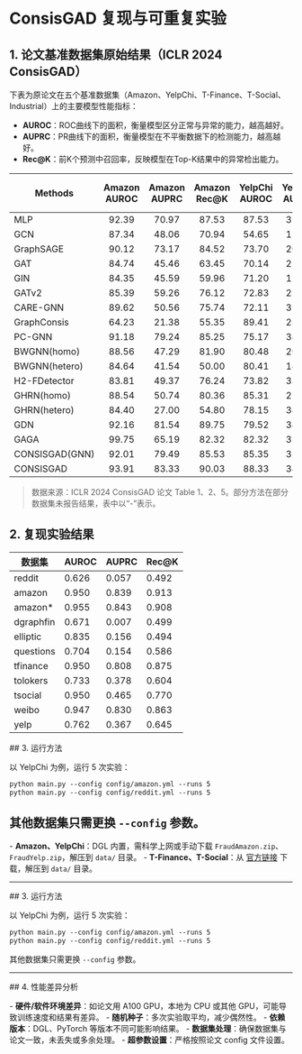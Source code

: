 # ConsisGAD 复现与可重复实验

## 1. 论文基准数据集原始结果（ICLR 2024 ConsisGAD）

下表为原论文在五个基准数据集（Amazon、YelpChi、T-Finance、T-Social、Industrial）上的主要模型性能指标：
- **AUROC**：ROC曲线下的面积，衡量模型区分正常与异常的能力，越高越好。
- **AUPRC**：PR曲线下的面积，衡量模型在不平衡数据下的检测能力，越高越好。
- **Rec@K**：前K个预测中召回率，反映模型在Top-K结果中的异常检出能力。

| Methods         | Amazon<br>AUROC | Amazon<br>AUPRC | Amazon<br>Rec@K | YelpChi<br>AUROC | YelpChi<br>AUPRC | YelpChi<br>Rec@K | T-Finance<br>AUROC | T-Finance<br>AUPRC | T-Finance<br>Rec@K | T-Social<br>AUROC | T-Social<br>AUPRC | T-Social<br>Rec@K | Industrial<br>AUROC | Industrial<br>AUPRC | Industrial<br>Rec@K |
|-----------------|:---------------:|:---------------:|:---------------:|:---------------:|:---------------:|:---------------:|:------------------:|:------------------:|:------------------:|:---------------:|:---------------:|:---------------:|:-------------------:|:-------------------:|:-------------------:|
| MLP             | 92.39 | 70.97 | 87.53 | 87.53 | 31.09 | 61.63 | 52.79 | 52.19 | 83.23 | 65.95 | 47.01 | 59.01 | 99.35 | 39.35 | 75.83 |
| GCN             | 87.34 | 48.06 | 70.94 | 54.65 | 17.04 | 35.92 | 89.29 | 49.54 | 77.16 | 80.80 | 46.60 | 69.80 | 82.70 | 8.38 | 62.58 |
| GraphSAGE       | 90.12 | 73.17 | 84.52 | 73.70 | 20.35 | 57.45 | 89.42 | 49.08 | 77.62 | 71.45 | 28.73 | 61.96 | 99.64 | 62.44 | 83.18 |
| GAT             | 84.74 | 45.46 | 63.45 | 70.14 | 21.98 | 58.20 | 88.75 | 47.57 | 77.54 | 71.20 | 17.96 | 56.98 | 95.84 | 12.83 | 65.31 |
| GIN             | 84.35 | 45.59 | 59.96 | 71.20 | 17.96 | 58.20 | 88.75 | 47.57 | 77.54 | 71.20 | 17.96 | 56.98 | 84.74 | 44.53 | 73.78 |
| GATv2           | 85.39 | 59.26 | 76.12 | 72.83 | 23.08 | 61.22 | 73.25 | 18.70 | 63.16 | 79.89 | 18.40 | 64.76 | 88.85 | 54.10 | 65.94 |
| CARE-GNN        | 89.62 | 50.56 | 75.74 | 72.11 | 31.09 | 61.62 | 91.45 | 40.72 | 80.68 | 70.72 | 10.21 | 85.37 | 99.56 | 43.74 | 73.27 |
| GraphConsis     | 64.23 | 21.38 | 55.35 | 89.41 | 28.30 | 64.96 | 93.84 | 57.20 | 89.78 | 70.72 | 10.21 | 85.37 | - | - | - |
| PC-GNN          | 91.18 | 79.24 | 85.25 | 75.17 | 34.60 | 64.23 | 93.08 | 47.77 | 86.97 | 64.68 | 4.94 | 49.66 | - | - | - |
| BWGNN(homo)     | 88.56 | 47.29 | 81.90 | 80.48 | 20.39 | 68.41 | 93.08 | 47.77 | 86.97 | 64.68 | 4.94 | 49.66 | 98.46 | 63.27 | 80.80 |
| BWGNN(hetero)   | 84.64 | 41.54 | 50.00 | 80.41 | 14.82 | 66.54 | 93.08 | 47.77 | 86.97 | 64.68 | 4.94 | 49.66 | - | - | - |
| H2-FDetector    | 83.81 | 49.37 | 76.24 | 73.82 | 33.37 | 63.97 | 91.93 | 50.95 | 80.52 | 84.40 | 20.49 | 71.25 | - | - | - |
| GHRN(homo)      | 88.54 | 50.74 | 80.36 | 85.31 | 22.00 | 63.32 | 88.75 | 47.57 | 77.54 | 71.20 | 17.96 | 56.98 | - | - | - |
| GHRN(hetero)    | 84.40 | 27.00 | 54.80 | 78.15 | 34.54 | 63.21 | 88.75 | 47.57 | 77.54 | 71.20 | 17.96 | 56.98 | - | - | - |
| GDN             | 92.16 | 81.54 | 89.75 | 79.52 | 34.08 | 64.81 | 93.08 | 47.77 | 86.97 | 64.68 | 4.94 | 49.66 | 99.72 | 73.78 | 79.55 |
| GAGA            | 99.75 | 65.19 | 82.32 | 82.32 | 37.23 | 65.58 | 92.36 | 64.34 | 81.10 | 78.92 | 21.63 | 65.58 | - | - | - |
| CONSISGAD(GNN)  | 92.01 | 79.49 | 85.53 | 85.35 | 31.80 | 80.95 | 94.70 | 83.92 | 89.73 | 93.54 | 53.40 | 76.45 | 99.74 | 67.26 | 82.73 |
| CONSISGAD       | 93.91 | 83.33 | 90.03 | 88.33 | 34.03 | 83.36 | 95.33 | 86.63 | 90.97 | 94.31 | 58.38 | 78.08 | 99.77 | 69.06 | 83.10 |

> 数据来源：ICLR 2024 ConsisGAD 论文 Table 1、2、5。部分方法在部分数据集未报告结果，表中以“-”表示。

## 2. 复现实验结果

| 数据集      | AUROC   | AUPRC   | Rec@K   |
|-------------|---------|---------|---------|
| reddit      | 0.626   | 0.057   | 0.492   |
| amazon      | 0.950   | 0.839   | 0.913   |
| amazon*     | 0.955   | 0.843   | 0.908   |
| dgraphfin   | 0.671   | 0.007   | 0.499   |
| elliptic    | 0.835   | 0.156   | 0.494   |
| questions   | 0.704   | 0.154   | 0.586   |
| tfinance    | 0.950   | 0.808   | 0.875   |
| tolokers    | 0.733   | 0.378   | 0.604   |
| tsocial     | 0.950   | 0.465   | 0.770   |
| weibo       | 0.947   | 0.830   | 0.863   |
| yelp        | 0.762   | 0.367   | 0.645   |

## 3. 运行方法

以 YelpChi 为例，运行 5 次实验：

```bash
python main.py --config config/amazon.yml --runs 5
python main.py --config config/reddit.yml --runs 5

```

其他数据集只需更换 `--config` 参数。
---

- **Amazon、YelpChi**：DGL 内置，需科学上网或手动下载 `FraudAmazon.zip`、`FraudYelp.zip`，解压到 `data/` 目录。
- **T-Finance、T-Social**：从 [官方链接](https://github.com/squareRoot3/Rethinking-Anomaly-Detection) 下载，解压到 `data/` 目录。

---

## 3. 运行方法

以 YelpChi 为例，运行 5 次实验：

```bash
python main.py --config config/amazon.yml --runs 5
python main.py --config config/reddit.yml --runs 5

```

其他数据集只需更换 `--config` 参数。

---

## 4. 性能差异分析

- **硬件/软件环境差异**：如论文用 A100 GPU，本地为 CPU 或其他 GPU，可能导致训练速度和结果有差异。
- **随机种子**：多次实验取平均，减少偶然性。
- **依赖版本**：DGL、PyTorch 等版本不同可能影响结果。
- **数据集处理**：确保数据集与论文一致，未丢失或多余处理。
- **超参数设置**：严格按照论文 config 文件设置。




